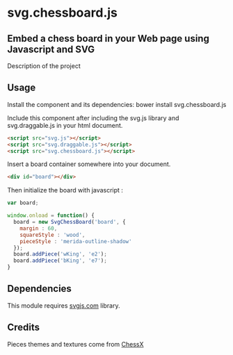 # svg.chessboard.js 

## Embed a chess board in your Web page using Javascript and SVG

Description of the project

## Usage

Install the component and its dependencies:
    bower install svg.chessboard.js

Include this component after including the svg.js library and svg.draggable.js in your html document.

```html
<script src="svg.js"></script>
<script src="svg.draggable.js"></script>
<script src="svg.chessboard.js"></script>
```

Insert a board container somewhere into your document.

```html
<div id="board"></div>
```

Then initialize the board with javascript :

```javascript
var board;

window.onload = function() {
  board = new SvgChessBoard('board', {
    margin : 60,
    squareStyle : 'wood',
    pieceStyle : 'merida-outline-shadow'
  });
  board.addPiece('wKing', 'e2');
  board.addPiece('bKing', 'e7');
}
```

## Dependencies
This module requires [svgjs.com](http://svgjs.com) library.

## Credits
Pieces themes and textures come from [ChessX](http://chessx.sourceforge.net)
